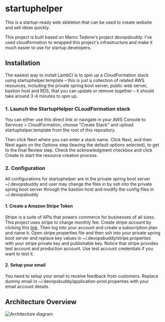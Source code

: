 # startuphelper
This is a startup-ready web skleleton that can be used to create website and sell ideas quickly.

This project is built based on Marco Tedone's project devopsbuddy. I've used cloudformation to wrapped this project's infrastructure and make it much easier to use for startup developers.

## Installation
The easiest way to install LambCI is to spin up a CloudFormation stack using startuphelper.template – this is just a collection of related AWS resources, including the private spring boot server, public web server, bastion host and RDS, that you can update or remove together – it should take around 3-4 minutes to spin up.

### 1. Launch the StartupHelper CLoudFormation stack
You can either use this direct link or navigate in your AWS Console to Services > CloudFormation, choose "Create Stack" and upload startuphelper.template from the root of this repository. 

Then click Next where you can enter a stack name. Click Next, and then Next again on the Options step (leaving the default options selected), to get to the final Review step. Check the acknowledgment checkbox and click Create to start the resource creation process.

### 2. Configuration
All configurations for startuphelper are in the private spring boot server ~/.devopsbuddy and user may change the files in by ssh into the private spring boot server through the bastion host and modify the config files in ~/.devopsbuddy   
#### 1. Create a Amazon Stripe Token
Stripe is a suite of APIs that powers commerce for businesses of all sizes. This project uses stripe to charge monthly fee. Create stripe account by clicking this [link](https://stripe.com/). Then log into your account and create a subscription plan and name it. Open stripe.properties file and then ssh into your private spring boot server and replace key values in ~/.devopsbuddy/stripe.properties with your stripe private key and publishable key. Notice that stripe provides test account and production account. Use test account credentials if you want to test it.  
#### 2. Setup your email
You need to setup your email to receive feedback from customers. Replace dummy email in ~/.devopsbuddy/application-prod.properties with your email account details.
## Architecture Overview
![Architecture diagram](https://tqhan.xyz/images/detail/startup_helper_aws_architecture.PNG)

